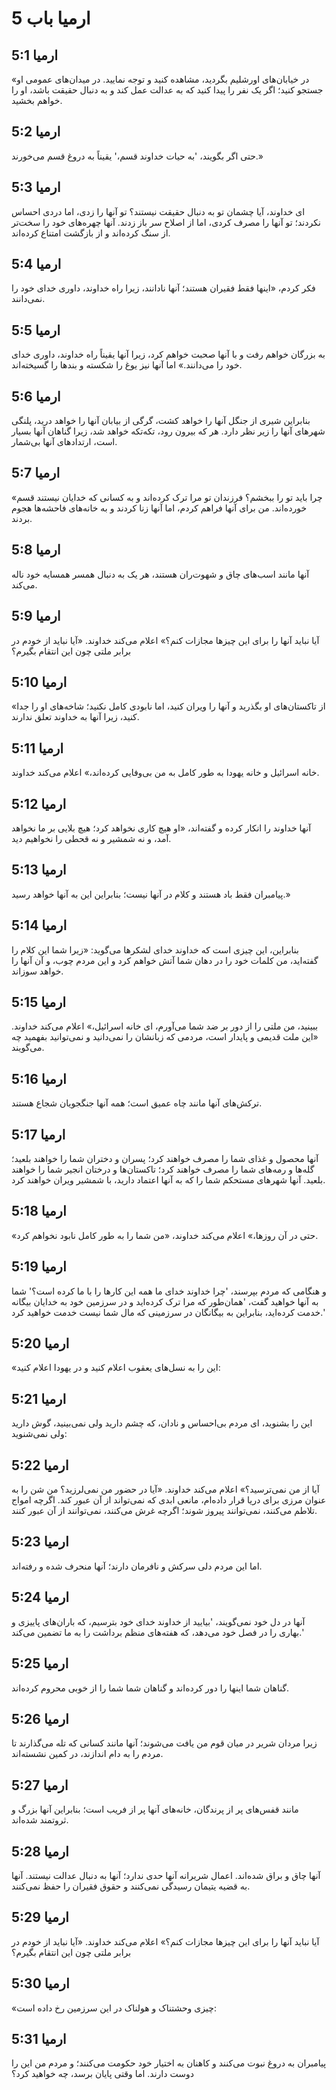 # ارمیا باب 5

## ارمیا 5:1
«در خیابان‌های اورشلیم بگردید، مشاهده کنید و توجه نمایید. در میدان‌های عمومی او جستجو کنید؛ اگر یک نفر را پیدا کنید که به عدالت عمل کند و به دنبال حقیقت باشد، او را خواهم بخشید.

## ارمیا 5:2
حتی اگر بگویند، 'به حیات خداوند قسم،' یقیناً به دروغ قسم می‌خورند.»

## ارمیا 5:3
ای خداوند، آیا چشمان تو به دنبال حقیقت نیستند؟ تو آنها را زدی، اما دردی احساس نکردند؛ تو آنها را مصرف کردی، اما از اصلاح سر باز زدند. آنها چهره‌های خود را سخت‌تر از سنگ کرده‌اند و از بازگشت امتناع کرده‌اند.

## ارمیا 5:4
فکر کردم، «اینها فقط فقیران هستند؛ آنها نادانند، زیرا راه خداوند، داوری خدای خود را نمی‌دانند.

## ارمیا 5:5
به بزرگان خواهم رفت و با آنها صحبت خواهم کرد، زیرا آنها یقیناً راه خداوند، داوری خدای خود را می‌دانند.» اما آنها نیز یوغ را شکسته و بندها را گسیخته‌اند.

## ارمیا 5:6
بنابراین شیری از جنگل آنها را خواهد کشت، گرگی از بیابان آنها را خواهد درید، پلنگی شهرهای آنها را زیر نظر دارد. هر که بیرون رود، تکه‌تکه خواهد شد، زیرا گناهان آنها بسیار است، ارتدادهای آنها بی‌شمار.

## ارمیا 5:7
«چرا باید تو را ببخشم؟ فرزندان تو مرا ترک کرده‌اند و به کسانی که خدایان نیستند قسم خورده‌اند. من برای آنها فراهم کردم، اما آنها زنا کردند و به خانه‌های فاحشه‌ها هجوم بردند.

## ارمیا 5:8
آنها مانند اسب‌های چاق و شهوت‌ران هستند، هر یک به دنبال همسر همسایه خود ناله می‌کند.

## ارمیا 5:9
آیا نباید آنها را برای این چیزها مجازات کنم؟» اعلام می‌کند خداوند. «آیا نباید از خودم در برابر ملتی چون این انتقام بگیرم؟

## ارمیا 5:10
«از تاکستان‌های او بگذرید و آنها را ویران کنید، اما نابودی کامل نکنید؛ شاخه‌های او را جدا کنید، زیرا آنها به خداوند تعلق ندارند.

## ارمیا 5:11
خانه اسرائیل و خانه یهودا به طور کامل به من بی‌وفایی کرده‌اند،» اعلام می‌کند خداوند.

## ارمیا 5:12
آنها خداوند را انکار کرده و گفته‌اند، «او هیچ کاری نخواهد کرد؛ هیچ بلایی بر ما نخواهد آمد، و نه شمشیر و نه قحطی را نخواهیم دید.

## ارمیا 5:13
پیامبران فقط باد هستند و کلام در آنها نیست؛ بنابراین این به آنها خواهد رسید.»

## ارمیا 5:14
بنابراین، این چیزی است که خداوند خدای لشکرها می‌گوید: «زیرا شما این کلام را گفته‌اید، من کلمات خود را در دهان شما آتش خواهم کرد و این مردم چوب، و آن آنها را خواهد سوزاند.

## ارمیا 5:15
ببینید، من ملتی را از دور بر ضد شما می‌آورم، ای خانه اسرائیل،» اعلام می‌کند خداوند. «این ملت قدیمی و پایدار است، مردمی که زبانشان را نمی‌دانید و نمی‌توانید بفهمید چه می‌گویند.

## ارمیا 5:16
ترکش‌های آنها مانند چاه عمیق است؛ همه آنها جنگجویان شجاع هستند.

## ارمیا 5:17
آنها محصول و غذای شما را مصرف خواهند کرد؛ پسران و دختران شما را خواهند بلعید؛ گله‌ها و رمه‌های شما را مصرف خواهند کرد؛ تاکستان‌ها و درختان انجیر شما را خواهند بلعید. آنها شهرهای مستحکم شما را که به آنها اعتماد دارید، با شمشیر ویران خواهند کرد.

## ارمیا 5:18
«حتی در آن روزها،» اعلام می‌کند خداوند، «من شما را به طور کامل نابود نخواهم کرد.

## ارمیا 5:19
و هنگامی که مردم بپرسند، 'چرا خداوند خدای ما همه این کارها را با ما کرده است؟' شما به آنها خواهید گفت، 'همان‌طور که مرا ترک کرده‌اید و در سرزمین خود به خدایان بیگانه خدمت کرده‌اید، بنابراین به بیگانگان در سرزمینی که مال شما نیست خدمت خواهید کرد.'

## ارمیا 5:20
«این را به نسل‌های یعقوب اعلام کنید و در یهودا اعلام کنید:

## ارمیا 5:21
این را بشنوید، ای مردم بی‌احساس و نادان، که چشم دارید ولی نمی‌بینید، گوش دارید ولی نمی‌شنوید:

## ارمیا 5:22
آیا از من نمی‌ترسید؟» اعلام می‌کند خداوند. «آیا در حضور من نمی‌لرزید؟ من شن را به عنوان مرزی برای دریا قرار داده‌ام، مانعی ابدی که نمی‌تواند از آن عبور کند. اگرچه امواج تلاطم می‌کنند، نمی‌توانند پیروز شوند؛ اگرچه غرش می‌کنند، نمی‌توانند از آن عبور کنند.

## ارمیا 5:23
اما این مردم دلی سرکش و نافرمان دارند؛ آنها منحرف شده و رفته‌اند.

## ارمیا 5:24
آنها در دل خود نمی‌گویند، 'بیایید از خداوند خدای خود بترسیم، که باران‌های پاییزی و بهاری را در فصل خود می‌دهد، که هفته‌های منظم برداشت را به ما تضمین می‌کند.'

## ارمیا 5:25
گناهان شما اینها را دور کرده‌اند و گناهان شما شما را از خوبی محروم کرده‌اند.

## ارمیا 5:26
زیرا مردان شریر در میان قوم من یافت می‌شوند؛ آنها مانند کسانی که تله می‌گذارند تا مردم را به دام اندازند، در کمین نشسته‌اند.

## ارمیا 5:27
مانند قفس‌های پر از پرندگان، خانه‌های آنها پر از فریب است؛ بنابراین آنها بزرگ و ثروتمند شده‌اند.

## ارمیا 5:28
آنها چاق و براق شده‌اند. اعمال شریرانه آنها حدی ندارد؛ آنها به دنبال عدالت نیستند. آنها به قضیه یتیمان رسیدگی نمی‌کنند و حقوق فقیران را حفظ نمی‌کنند.

## ارمیا 5:29
آیا نباید آنها را برای این چیزها مجازات کنم؟» اعلام می‌کند خداوند. «آیا نباید از خودم در برابر ملتی چون این انتقام بگیرم؟

## ارمیا 5:30
«چیزی وحشتناک و هولناک در این سرزمین رخ داده است:

## ارمیا 5:31
پیامبران به دروغ نبوت می‌کنند و کاهنان به اختیار خود حکومت می‌کنند؛ و مردم من این را دوست دارند. اما وقتی پایان برسد، چه خواهید کرد؟
